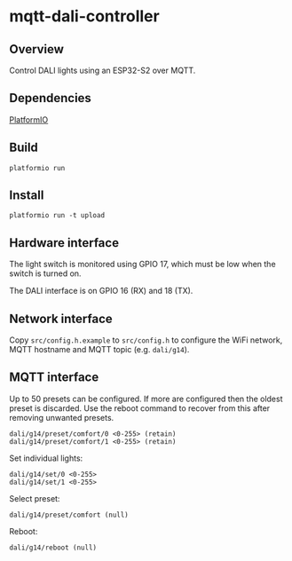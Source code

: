 # mqtt-dali-controller

## Overview
Control DALI lights using an ESP32-S2 over MQTT.

## Dependencies
[PlatformIO](https://platformio.org/)

## Build
`platformio run`

## Install
`platformio run -t upload`

## Hardware interface
The light switch is monitored using GPIO 17, which must be low when the switch is turned on.

The DALI interface is on GPIO 16 (RX) and 18 (TX).

## Network interface
Copy `src/config.h.example` to `src/config.h` to configure the WiFi network,
MQTT hostname and MQTT topic (e.g. `dali/g14`).

## MQTT interface

Up to 50 presets can be configured. If more are configured then the oldest
preset is discarded. Use the reboot command to recover from this after removing
unwanted presets.

```
dali/g14/preset/comfort/0 <0-255> (retain)
dali/g14/preset/comfort/1 <0-255> (retain)
```

Set individual lights:

```
dali/g14/set/0 <0-255>
dali/g14/set/1 <0-255>
```

Select preset:

```
dali/g14/preset/comfort (null)
```

Reboot:

```
dali/g14/reboot (null)
```
